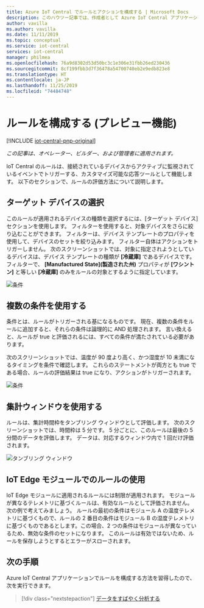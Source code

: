 ```yaml
---
title: Azure IoT Central でルールとアクションを構成する | Microsoft Docs
description: このハウツー記事では、作成者として Azure IoT Central アプリケーションでテレメトリベースのルールとアクションを構成する方法について説明します。
author: vavilla
ms.author: vavilla
ms.date: 11/11/2019
ms.topic: conceptual
ms.service: iot-central
services: iot-central
manager: philmea
ms.openlocfilehash: 76a9d8302d53d50bc3c1e306e31fbb26ed230436
ms.sourcegitcommit: 8cf199fbb3d7f36478a54700740eb2e9edb823e8
ms.translationtype: HT
ms.contentlocale: ja-JP
ms.lasthandoff: 11/25/2019
ms.locfileid: "74484748"
---
```

# <a name="configure-rules-preview-features"></a>ルールを構成する (プレビュー機能)

[!INCLUDE [iot-central-pnp-original](../../../includes/iot-central-pnp-original-note.md)]

*この記事は、オペレーター、ビルダー、および管理者に適用されます。*

IoT Central のルールは、接続されているデバイスからアクティブに監視されているイベントでトリガーする、カスタマイズ可能な応答ツールとして機能します。 以下のセクションで、ルールの評価方法について説明します。

## <a name="select-target-devices"></a>ターゲット デバイスの選択

このルールが適用されるデバイスの種類を選択するには、[ターゲット デバイス] セクションを使用します。 フィルターを使用すると、対象デバイスをさらに絞り込むことができます。 フィルターは、デバイス テンプレートのプロパティを使用して、デバイスのセットを絞り込みます。 フィルター自体はアクションをトリガーしません。 次のスクリーンショットでは、対象に指定されようとしているデバイスは、デバイス テンプレートの種類が **[冷蔵庫]** であるデバイスです。 フィルターで、 **[Manufactured State]\(製造された州\)** プロパティが **[ワシントン]** と等しい **[冷蔵庫]** のみをルールの対象とするように指定しています。

![条件](media/howto-configure-rules/filters.png)

## <a name="use-multiple-conditions"></a>複数の条件を使用する

条件とは、ルールがトリガーされる基になるものです。 現在、複数の条件をルールに追加すると、それらの条件は論理的に AND 処理されます。 言い換えると、ルールが true と評価されるには、すべての条件が満たされている必要があります。  

次のスクリーンショットでは、温度が 90 度より高く、かつ湿度が 10 未満になるタイミングを条件で確認します。 これらのステートメントが両方とも true である場合、ルールの評価結果は true になり、アクションがトリガーされます。

![条件](media/howto-configure-rules/conditions.png)

## <a name="use-aggregate-windowing"></a>集計ウィンドウを使用する

ルールは、集計時間枠をタンブリング ウィンドウとして評価します。 次のスクリーンショットでは、時間枠は 5 分です。 5 分ごとに、このルールは最後の 5 分間のデータを評価します。 データは、対応するウィンドウ内で 1 回だけ評価されます。

![タンブリング ウィンドウ](media/howto-configure-rules/tumbling-window.png)

## <a name="use-rules-with-iot-edge-modules"></a>IoT Edge モジュールでのルールの使用

IoT Edge モジュールに適用されるルールには制限が適用されます。 モジュールが異なるテレメトリに基づくルールは、有効なルールとして評価されません。 次の例で考えてみましょう。 ルールの最初の条件はモジュール A の温度テレメトリに基づくもので、ルールの 2 番目の条件はモジュール B の湿度テレメトリに基づくものであるとします。この場合、2 つの条件はモジュールが異なっているため、無効な条件のセットになります。 このルールは有効ではないため、ルールを保存しようとするとエラーがスローされます。

## <a name="next-steps"></a>次の手順

Azure IoT Central アプリケーションでルールを構成する方法を習得したので、次を実行できます。

> [!div class="nextstepaction"]
> [データをすばやく分析する](howto-create-analytics.md)
